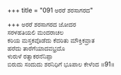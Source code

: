 +++
title = "091 ಅರರೆ ಶರಸಾಗರದ"

+++
ಅರರೆ ಶರಸಾಗರದ ಜೋದರ  
ಸರಳಹತಿಯಲಿ ಮಂದರಾಚಲ  
ಕರಿಯ ಮಸ್ತಕವೊಡೆದು ಕೆದರಿತು ಮೌಕ್ತಿಕವ್ರಾತ  
ಹರೆದು ತಾರೆಗೆಯಾದವಭ್ರದೊ  
ಳುರುಳೆ ರತ್ನಾಕರನೆನಿಪ್ಪಾ  
ಬಿರುದು ಸಂದುದು ಶರನಿಧಿಗೆ ಭೂಪಾಲ ಕೇಳೆಂದ     ॥91॥